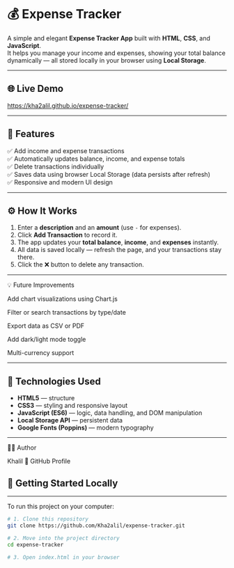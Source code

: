 # 💰 Expense Tracker

A simple and elegant **Expense Tracker App** built with **HTML**, **CSS**, and **JavaScript**.  
It helps you manage your income and expenses, showing your total balance dynamically — all stored locally in your browser using **Local Storage**.

---

## 🌐 Live Demo  
https://kha2alil.github.io/expense-tracker/

---

## 🧩 Features

✅ Add income and expense transactions  
✅ Automatically updates balance, income, and expense totals  
✅ Delete transactions individually  
✅ Saves data using browser Local Storage (data persists after refresh)  
✅ Responsive and modern UI design  

---

## ⚙️ How It Works

1. Enter a **description** and an **amount** (use `-` for expenses).  
2. Click **Add Transaction** to record it.  
3. The app updates your **total balance**, **income**, and **expenses** instantly.  
4. All data is saved locally — refresh the page, and your transactions stay there.  
5. Click the ❌ button to delete any transaction.

---

💡 Future Improvements

Add chart visualizations using Chart.js

Filter or search transactions by type/date

Export data as CSV or PDF

Add dark/light mode toggle

Multi-currency support

---

## 🧱 Technologies Used

- **HTML5** — structure  
- **CSS3** — styling and responsive layout  
- **JavaScript (ES6)** — logic, data handling, and DOM manipulation  
- **Local Storage API** — persistent data  
- **Google Fonts (Poppins)** — modern typography  

---

👨‍💻 Author

Khalil
🔗 GitHub Profile
## 🚀 Getting Started Locally

---

To run this project on your computer:

```bash
# 1. Clone this repository
git clone https://github.com/Kha2alil/expense-tracker.git

# 2. Move into the project directory
cd expense-tracker

# 3. Open index.html in your browser


